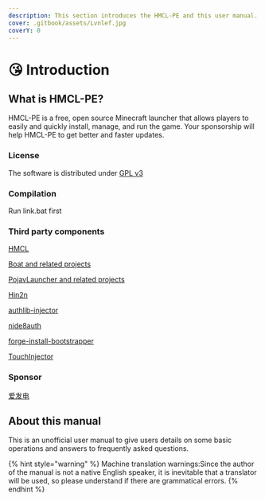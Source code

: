 ```yaml
---
description: This section introduces the HMCL-PE and this user manual.
cover: .gitbook/assets/Lvnlef.jpg
coverY: 0
---
```


# 😘 Introduction

## **What is HMCL-PE?**

HMCL-PE is a free, open source Minecraft launcher that allows players to easily and quickly install, manage, and run the game. Your sponsorship will help HMCL-PE to get better and faster updates.&#x20;

### License

The software is distributed under [GPL v3](https://www.gnu.org/licenses/gpl-3.0.html)

### Compilation

Run link.bat first

### Third party components

[HMCL](https://github.com/huanghongxun/HMCL)

[Boat and related projects](https://github.com/AOF-Dev/Boat)

[PojavLauncher and related projects](https://github.com/PojavLauncherTeam/PojavLauncher)

[Hin2n](https://github.com/switch-iot/hin2n)

[authlib-injector](https://github.com/yushijinhun/authlib-injector)

[nide8auth](https://login.mc-user.com:233/account/login)

[forge-install-bootstrapper](https://github.com/bangbang93/forge-install-bootstrapper)

[TouchInjector](https://github.com/Tungstend/TouchInjector)

### Sponsor

[爱发电](https://afdian.net/@tungs)

## About this manual

This is an unofficial user manual to give users details on some basic operations and answers to frequently asked questions.

{% hint style="warning" %}
Machine translation warnings:Since the author of the manual is not a native English speaker, it is inevitable that a translator will be used, so please understand if there are grammatical errors.
{% endhint %}
